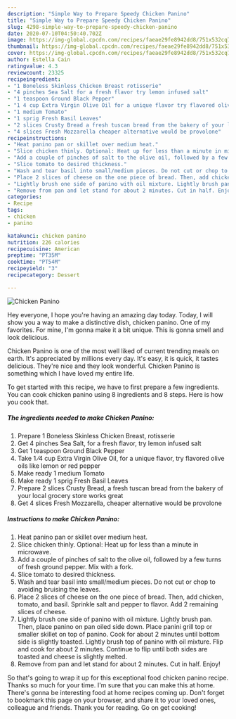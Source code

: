 ```yaml
---
description: "Simple Way to Prepare Speedy Chicken Panino"
title: "Simple Way to Prepare Speedy Chicken Panino"
slug: 4298-simple-way-to-prepare-speedy-chicken-panino
date: 2020-07-10T04:50:40.702Z
image: https://img-global.cpcdn.com/recipes/faeae29fe8942dd8/751x532cq70/chicken-panino-recipe-main-photo.jpg
thumbnail: https://img-global.cpcdn.com/recipes/faeae29fe8942dd8/751x532cq70/chicken-panino-recipe-main-photo.jpg
cover: https://img-global.cpcdn.com/recipes/faeae29fe8942dd8/751x532cq70/chicken-panino-recipe-main-photo.jpg
author: Estella Cain
ratingvalue: 4.3
reviewcount: 23325
recipeingredient:
- "1 Boneless Skinless Chicken Breast rotisserie"
- "4 pinches Sea Salt for a fresh flavor try lemon infused salt"
- "1 teaspoon Ground Black Pepper"
- "1 4 cup Extra Virgin Olive Oil for a unique flavor try flavored olive oils like lemon or red pepper"
- "1 medium Tomato"
- "1 sprig Fresh Basil Leaves"
- "2 slices Crusty Bread a fresh tuscan bread from the bakery of your local grocery store works great"
- "4 slices Fresh Mozzarella cheaper alternative would be provolone"
recipeinstructions:
- "Heat panino pan or skillet over medium heat."
- "Slice chicken thinly. Optional: Heat up for less than a minute in microwave."
- "Add a couple of pinches of salt to the olive oil, followed by a few turns of fresh ground pepper. Mix with a fork."
- "Slice tomato to desired thickness."
- "Wash and tear basil into small/medium pieces. Do not cut or chop to avoiding bruising the leaves."
- "Place 2 slices of cheese on the one piece of bread. Then, add chicken, tomato, and basil. Sprinkle salt and pepper to flavor. Add 2 remaining slices of cheese."
- "Lightly brush one side of panino with oil mixture. Lightly brush pan. Then, place panino on pan oiled side down. Place panini grill top or smaller skillet on top of panino. Cook for about 2 minutes until bottom side is slightly toasted. Lightly brush top of panino with oil mixture. Flip and cook for about 2 minutes. Continue to flip until both sides are toasted and cheese is slightly melted."
- "Remove from pan and let stand for about 2 minutes. Cut in half. Enjoy!"
categories:
- Recipe
tags:
- chicken
- panino

katakunci: chicken panino 
nutrition: 226 calories
recipecuisine: American
preptime: "PT35M"
cooktime: "PT54M"
recipeyield: "3"
recipecategory: Dessert

---
```



![Chicken Panino](https://img-global.cpcdn.com/recipes/faeae29fe8942dd8/751x532cq70/chicken-panino-recipe-main-photo.jpg)

Hey everyone, I hope you're having an amazing day today. Today, I will show you a way to make a distinctive dish, chicken panino. One of my favorites. For mine, I'm gonna make it a bit unique. This is gonna smell and look delicious.



Chicken Panino is one of the most well liked of current trending meals on earth. It's appreciated by millions every day. It's easy, it is quick, it tastes delicious. They're nice and they look wonderful. Chicken Panino is something which I have loved my entire life.


To get started with this recipe, we have to first prepare a few ingredients. You can cook chicken panino using 8 ingredients and 8 steps. Here is how you cook that.

<!--inarticleads1-->

##### The ingredients needed to make Chicken Panino:

1. Prepare 1 Boneless Skinless Chicken Breast, rotisserie
1. Get 4 pinches Sea Salt, for a fresh flavor, try lemon infused salt
1. Get 1 teaspoon Ground Black Pepper
1. Take 1 ⁄4 cup Extra Virgin Olive Oil, for a unique flavor, try flavored olive oils like lemon or red pepper
1. Make ready 1 medium Tomato
1. Make ready 1 sprig Fresh Basil Leaves
1. Prepare 2 slices Crusty Bread, a fresh tuscan bread from the bakery of your local grocery store works great
1. Get 4 slices Fresh Mozzarella, cheaper alternative would be provolone




<!--inarticleads2-->

##### Instructions to make Chicken Panino:

1. Heat panino pan or skillet over medium heat.
1. Slice chicken thinly. Optional: Heat up for less than a minute in microwave.
1. Add a couple of pinches of salt to the olive oil, followed by a few turns of fresh ground pepper. Mix with a fork.
1. Slice tomato to desired thickness.
1. Wash and tear basil into small/medium pieces. Do not cut or chop to avoiding bruising the leaves.
1. Place 2 slices of cheese on the one piece of bread. Then, add chicken, tomato, and basil. Sprinkle salt and pepper to flavor. Add 2 remaining slices of cheese.
1. Lightly brush one side of panino with oil mixture. Lightly brush pan. Then, place panino on pan oiled side down. Place panini grill top or smaller skillet on top of panino. Cook for about 2 minutes until bottom side is slightly toasted. Lightly brush top of panino with oil mixture. Flip and cook for about 2 minutes. Continue to flip until both sides are toasted and cheese is slightly melted.
1. Remove from pan and let stand for about 2 minutes. Cut in half. Enjoy!




So that's going to wrap it up for this exceptional food chicken panino recipe. Thanks so much for your time. I'm sure that you can make this at home. There's gonna be interesting food at home recipes coming up. Don't forget to bookmark this page on your browser, and share it to your loved ones, colleague and friends. Thank you for reading. Go on get cooking!
